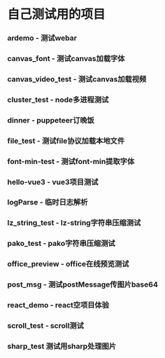 # 自己测试用的项目

### ardemo - 测试webar
### canvas_font - 测试canvas加载字体
### canvas_video_test - 测试canvas加载视频
### cluster_test - node多进程测试
### dinner - puppeteer订晚饭
### file_test - 测试file协议加载本地文件
### font-min-test - 测试font-min提取字体
### hello-vue3 - vue3项目测试
### logParse - 临时日志解析
### lz_string_test - lz-string字符串压缩测试
### pako_test - pako字符串压缩测试
### office_preview - office在线预览测试
### post_msg - 测试postMessage传图片base64
### react_demo - react空项目体验
### scroll_test - scroll测试
### sharp_test 测试用sharp处理图片